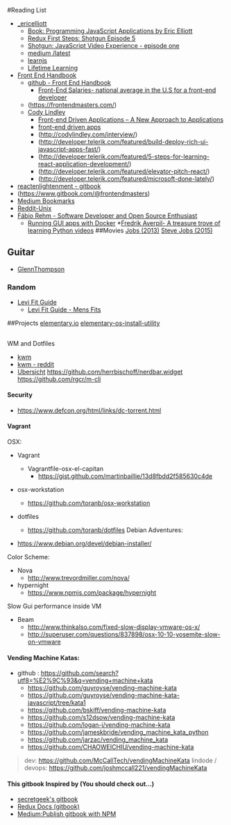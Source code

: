 #Reading List
* [_ericelliott]() 
    * [Book: Programming JavaScript Applications by Eric Elliott](http://chimera.labs.oreilly.com/books/1234000000262)
    * [Redux First Steps: Shotgun Episode 5](https://medium.com/javascript-scene/redux-first-steps-shotgun-episode-5-ab46af7c240d#.rwtkmbwqy)
    * [Shotgun: JavaScript Video Experience - episode one](https://medium.com/javascript-scene/shotgun-javascript-video-experience-c8b6a7771d49#.goab6m44u)
    * [medium /latest](https://medium.com/@_ericelliott/latest)
    * [learnjs](https://medium.com/javascript-scene/tagged/learnjs)
    * [Lifetime Learning](https://ericelliottjs.com/product/lifetime-access-pass/)
* [Front End Handbook](https://www.frontendhandbook.com/)
    * [github - Front End Handbook](https://github.com/FrontendMasters/front-end-handbook) 
        * [Front-End Salaries- national average in the U.S for a front-end developer ](https://www.frontendhandbook.com/practice/salaries.html)
    * (https://frontendmasters.com/)
    * [Cody Lindley](http://codylindley.com/) 
        * [Front-end Driven Applications – A New Approach to Applications](http://developer.telerik.com/featured/front-end-driven-applications-new-approach-applications/)
        * [front-end driven apps](http://presentboldly.com/codylindley/front-end-driven-applications/2)
        * (http://codylindley.com/interview/)
        * (http://developer.telerik.com/featured/build-deploy-rich-ui-javascript-apps-fast/)
        * (http://developer.telerik.com/featured/5-steps-for-learning-react-application-development/)
        * (http://developer.telerik.com/featured/elevator-pitch-react/)
        * (http://developer.telerik.com/featured/microsoft-done-lately/)
* [reactenlightenment - gitbook](https://www.reactenlightenment.com/react-state/8.4.html)
* (https://www.gitbook.com/@frontendmasters)
* [Medium Bookmarks](https://medium.com/browse/bookmarks)
* [Reddit-Unix](https://www.reddit.com/r/unixporn/)
* [Fábio Rehm - Software Developer and Open Source Enthusiast](http://fabiorehm.com/)
    * [Running GUI apps with Docker](http://fabiorehm.com/blog/2014/09/11/running-gui-apps-with-docker/)
*[Fredrik Averpil- A treasure trove of learning Python videos](https://fredrikaverpil.github.io/2016/11/02/a-treasure-trove-of-learning-python-videos/)
##Movies
[Jobs (2013)](http://www.imdb.com/title/tt2357129/)
[Steve Jobs (2015)](http://www.imdb.com/title/tt2080374/)

## Guitar
* [GlennThompson](https://www.myguitarworkshop.com/glennthompson/lessons/365/24-voicings-for-any-4-note-seventh-chord)

### Random
* [Levi Fit Guide](https://imgur.com/a/iEvGO#ObQQtxz)
    * [Levi Fit Guide - Mens Fits](https://www.pinterest.com/pin/79446380906180561/)

##Projects
[elementary.io](https://elementary.io/open-source)
[elementary-os-install-utility](https://github.com/sdaitzman/elementary-os-install-utility)

##
WM and Dotfiles
* [kwm](https://github.com/koekeishiya/kwm)
* [kwm - reddit](https://www.reddit.com/r/unixporn/comments/5gsgdo/macos_kwm_keeping_myself_busy/)
* [Ubersicht](http://tracesof.net/uebersicht/)
https://github.com/herrbischoff/nerdbar.widget
https://github.com/rgcr/m-cli

#### Security
* https://www.defcon.org/html/links/dc-torrent.html

#### Vagrant
OSX:
  * Vagrant
    * Vagrantfile-osx-el-capitan
      * https://gist.github.com/martinbaillie/13d8fbdd2f585630c4de
  * osx-workstation
    * https://github.com/toranb/osx-workstation

  * dotfiles
    * https://github.com/toranb/dotfiles
Debian Adventures: 
  * https://www.debian.org/devel/debian-installer/

Color Scheme: 
  * Nova 
    * http://www.trevordmiller.com/nova/
  * hypernight
    * https://www.npmjs.com/package/hypernight

Slow Gui performance inside VM
  * Beam
    * http://www.thinkalso.com/fixed-slow-display-vmware-os-x/
    * http://superuser.com/questions/837898/osx-10-10-yosemite-slow-on-vmware

#### Vending Machine Katas:
* github : https://github.com/search?utf8=%E2%9C%93&q=vending+machine+kata
  * https://github.com/guyroyse/vending-machine-kata
  * https://github.com/guyroyse/vending-machine-kata-javascript/tree/kata1
  * https://github.com/bskiff/vending-machine-kata
  * https://github.com/s12dsow/vending-machine-kata
  * https://github.com/logan-j/vending-machine-kata
  * https://github.com/jameskbride/vending_machine_kata_python
  * https://github.com/jarzac/vending_machine_kata
  * https://github.com/CHAOWEICHIU/vending-machine-kata
  
> dev: https://github.com/McCallTech/vendingMachineKata
lindode / devops: https://github.com/joshmccall221/vendingMachineKata

#### This gitbook Inspired by (You should check out...)
 * [secretgeek's gitbook](https://til.secretgeek.net/)
 * [Redux Docs (gitbook)](http://redux.js.org/) 
 * [Medium:Publish gitbook with NPM](https://medium.com/@gpbl/how-to-use-gitbook-to-publish-docs-for-your-open-source-npm-packages-465dd8d5bfba#.dadjzqxiy)
